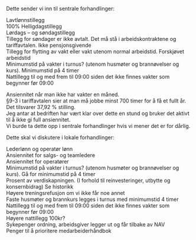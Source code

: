 
Dette sender vi inn til sentrale forhandlinger:  

Lavtlønnstillegg  
100% Helligdagstillegg  
Lørdags – og søndagstillegg  
Tillegg for søndager er ikke avtalt. Det må stå i arbeidskontraktene og tariffavtalen. Ikke pensjonsgivende  
Tillegg for flytting av vakt eller vakt utenom normal arbeidstid. Forskjøvet arbeidstid  
Minimumstid på vakter i turnus? (utenom husmøter og brannøvelser og kurs). Minimumstid på 4 timer  
Nattillegg til og med frem til 09:00 siden det ikke finnes vakter som begynner før 09:00  

Ansiennitet når man ikke har vakter en måned.  
§9-3 i tariffavtalen sier at man må jobbe minst 700 timer for å få et fullt år. Det tilsvarer 37,92 % stilling.  
Jeg antar at bedriften har vært klar over dette en stund og bruker det aktivt til å ikke gi full ansiennitet.  
Vi burde ta dette opp i sentrale forhandlinger hvis vi mener det er for dårlig.  

Dette skal vi diskutere i lokale forhandlinger:  

Lederlønn og operatør lønn  
Ansiennitet for salgs- og teamledere  
Ansiennitet for operatører  
Minimumstid på vakter i turnus? (utenom husmøter og brannøvelser og kurs). Gå for minimumstid på 4 timer  
Prosent av verdiskapningen. (I forhold til reinvesteringer, utbytte og konsernbidrag) Se historikk  
Høyere treningsrefusjon om vi ikke får noe annet  
Faste husmøter og brannkurs legges i turnus med minimumstid 4 timer  
Nattillegg til og med frem til 09:00 siden det ikke finnes vakter som begynner før 09:00  
Høyere nattillegg 100kr?  
Sykepenger ordning, arbeidsgiver legger ut og får tilbake av NAV  
Penger til å prioritere medarbeiderhåndbok  
